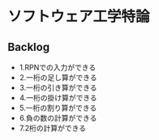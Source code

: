 # ソフトウェア工学特論

## Backlog

- 1.RPNでの入力ができる
- 2.一桁の足し算ができる
- 3.一桁の引き算ができる
- 4.一桁の掛け算ができる
- 5.一桁の割り算ができる
- 6.負の数の計算ができる
- 7.2桁の計算ができる